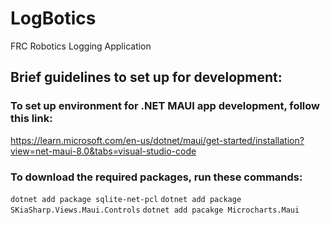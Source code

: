 # LogBotics
FRC Robotics Logging Application

## Brief guidelines to set up for development:
### To set up environment for .NET MAUI app development, follow this link:
https://learn.microsoft.com/en-us/dotnet/maui/get-started/installation?view=net-maui-8.0&tabs=visual-studio-code

### To download the required packages, run these commands:
`dotnet add package sqlite-net-pcl`
`dotnet add package SKiaSharp.Views.Maui.Controls`
`dotnet add pacakge Microcharts.Maui`


